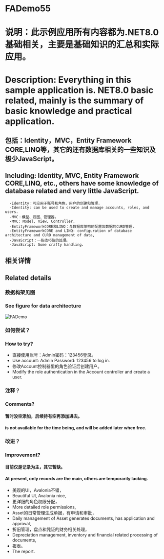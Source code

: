 # FADemo55
# 说明：此示例应用所有内容都为.NET8.0基础相关，主要是基础知识的汇总和实际应用。
# Description: Everything in this sample application is. NET8.0 basic related, mainly is the summary of basic knowledge and practical application.
## 包括：Identity，MVC，Entity Framework CORE,LINQ等，其它的还有数据库相关的一些知识及极少JavaScript。
## Including: Identity, MVC, Entity Framework CORE,LINQ, etc., others have some knowledge of database related and very little JavaScript.
      -Identity：可应用于账号和角色，用户的创建和管理，
      -Identity: can be used to create and manage accounts, roles, and users.
      -MVC：模型、视图、管理器，
      -MVC: Model, View, Controller,
      -EntityFrameworkCORE和LINQ：与数据库架构的配置及数据的CURD管理，
      -EntityFrameworkCORE and LINQ: configuration of database architecture and CURD management of data,
      -JavaScript：一些技巧性的处理。
      -JavaScript: Some crafty handling.

## 相关详情
## Related details
### 数据构架见图
### See figure for data architecture
![FADemo](https://github.com/user-attachments/assets/70f7d04b-8884-4bb5-9870-424df607858b)

### 如何尝试？
### How to try?

- 直接使用账号：Admin密码：123456登录。
- Use account: Admin Password: 123456 to log in.
- 修改Account控制器里的角色验证后创建用户。
- Modify the role authentication in the Account controller and create a user.

### 注释？
### Comments?
#### 暂时没空添加，后续待有空再添加进去。
#### is not available for the time being, and will be added later when free.

### 改进？
### Improvement?
#### 目前仅是记录为主，其它暂缺。
#### At present, only records are the main, others are temporarily lacking.
- 美观的UI，Avalonia不错，
- Beautiful UI, Avalonia nice,
- 更详细的角色权限分配，
- More detailed role permissions,
- Asset的日常管理生成单据，有申请和审批，
- Daily management of Asset generates documents, has application and approval,
- 折旧管理，盘点和凭证的财务相关处理，
- Depreciation management, inventory and financial related processing of documents,
- 报表。
- The report.
